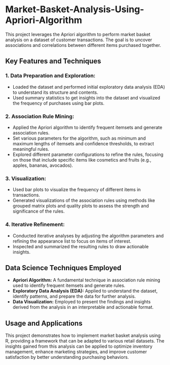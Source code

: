# Market-Basket-Analysis-Using-Apriori-Algorithm
This project leverages the Apriori algorithm to perform market basket analysis on a dataset of customer transactions. The goal is to uncover associations and correlations between different items purchased together. 

## Key Features and Techniques
### 1. Data Preparation and Exploration:
- Loaded the dataset and performed initial exploratory data analysis (EDA) to understand its structure and contents.
- Used summary statistics to get insights into the dataset and visualized the frequency of purchases using bar plots.

### 2. Association Rule Mining:
- Applied the Apriori algorithm to identify frequent itemsets and generate association rules.
- Set various parameters for the algorithm, such as minimum and maximum lengths of itemsets and confidence thresholds, to extract meaningful rules.
- Explored different parameter configurations to refine the rules, focusing on those that include specific items like cosmetics and fruits (e.g., apples, bananas, avocados).

### 3. Visualization:
- Used bar plots to visualize the frequency of different items in transactions.
- Generated visualizations of the association rules using methods like grouped matrix plots and quality plots to assess the strength and significance of the rules.

### 4. Iterative Refinement:
- Conducted iterative analyses by adjusting the algorithm parameters and refining the appearance list to focus on items of interest.
- Inspected and summarized the resulting rules to draw actionable insights.

## Data Science Techniques Employed
- **Apriori Algorithm:** A fundamental technique in association rule mining used to identify frequent itemsets and generate rules.
- **Exploratory Data Analysis (EDA):** Applied to understand the dataset, identify patterns, and prepare the data for further analysis.
- **Data Visualization:** Employed to present the findings and insights derived from the analysis in an interpretable and actionable format.

## Usage and Applications
This project demonstrates how to implement market basket analysis using R, providing a framework that can be adapted to various retail datasets. The insights gained from this analysis can be applied to optimize inventory management, enhance marketing strategies, and improve customer satisfaction by better understanding purchasing behaviors.
